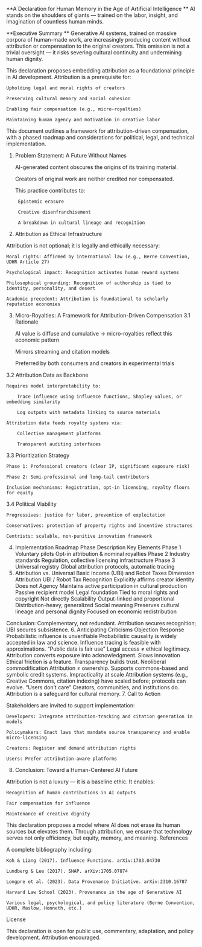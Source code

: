 **A Declaration for Human Memory in the Age of Artificial Intelligence
**
    AI stands on the shoulders of giants — trained on the labor, insight, and imagination of countless human minds.

**Executive Summary
**
Generative AI systems, trained on massive corpora of human-made work, are increasingly producing content without attribution or compensation to the original creators. This omission is not a trivial oversight — it risks severing cultural continuity and undermining human dignity.

This declaration proposes embedding attribution as a foundational principle in AI development. Attribution is a prerequisite for:

    Upholding legal and moral rights of creators

    Preserving cultural memory and social cohesion

    Enabling fair compensation (e.g., micro-royalties)

    Maintaining human agency and motivation in creative labor

This document outlines a framework for attribution-driven compensation, with a phased roadmap and considerations for political, legal, and technical implementation.
1. Problem Statement: A Future Without Names

    AI-generated content obscures the origins of its training material.

    Creators of original work are neither credited nor compensated.

    This practice contributes to:

        Epistemic erasure

        Creative disenfranchisement

        A breakdown in cultural lineage and recognition

2. Attribution as Ethical Infrastructure

Attribution is not optional; it is legally and ethically necessary:

    Moral rights: Affirmed by international law (e.g., Berne Convention, UDHR Article 27)

    Psychological impact: Recognition activates human reward systems

    Philosophical grounding: Recognition of authorship is tied to identity, personality, and desert

    Academic precedent: Attribution is foundational to scholarly reputation economies

3. Micro-Royalties: A Framework for Attribution-Driven Compensation
3.1 Rationale

    AI value is diffuse and cumulative → micro-royalties reflect this economic pattern

    Mirrors streaming and citation models

    Preferred by both consumers and creators in experimental trials

3.2 Attribution Data as Backbone

    Requires model interpretability to:

        Trace influence using influence functions, Shapley values, or embedding similarity

        Log outputs with metadata linking to source materials

    Attribution data feeds royalty systems via:

        Collective management platforms

        Transparent auditing interfaces

3.3 Prioritization Strategy

    Phase 1: Professional creators (clear IP, significant exposure risk)

    Phase 2: Semi-professional and long-tail contributors

    Inclusion mechanisms: Registration, opt-in licensing, royalty floors for equity

3.4 Political Viability

    Progressives: justice for labor, prevention of exploitation

    Conservatives: protection of property rights and incentive structures

    Centrists: scalable, non-punitive innovation framework

4. Implementation Roadmap
Phase	Description	Key Elements
Phase 1	Voluntary pilots	Opt-in attribution & nominal royalties
Phase 2	Industry standards	Regulation, collective licensing infrastructure
Phase 3	Universal registry	Global attribution protocols, automatic tracing
5. Attribution vs. Universal Basic Income (UBI) and Robot Taxes
Dimension	Attribution	UBI / Robot Tax
Recognition	Explicitly affirms creator identity	Does not
Agency	Maintains active participation in cultural production	Passive recipient model
Legal foundation	Tied to moral rights and copyright	Not directly
Scalability	Output-linked and proportional	Distribution-heavy, generalized
Social meaning	Preserves cultural lineage and personal dignity	Focused on economic redistribution

Conclusion: Complementary, not redundant. Attribution secures recognition; UBI secures subsistence.
6. Anticipating Criticisms
Objection	Response
Probabilistic influence is unverifiable	Probabilistic causality is widely accepted in law and science. Influence tracing is feasible with approximations.
“Public data is fair use”	Legal access ≠ ethical legitimacy. Attribution converts exposure into acknowledgment.
Slows innovation	Ethical friction is a feature. Transparency builds trust.
Neoliberal commodification	Attribution ≠ ownership. Supports commons-based and symbolic credit systems.
Impracticality at scale	Attribution systems (e.g., Creative Commons, citation indexing) have scaled before; protocols can evolve.
“Users don’t care”	Creators, communities, and institutions do. Attribution is a safeguard for cultural memory.
7. Call to Action

Stakeholders are invited to support implementation:

    Developers: Integrate attribution-tracking and citation generation in models

    Policymakers: Enact laws that mandate source transparency and enable micro-licensing

    Creators: Register and demand attribution rights

    Users: Prefer attribution-aware platforms

8. Conclusion: Toward a Human-Centered AI Future

Attribution is not a luxury — it is a baseline ethic. It enables:

    Recognition of human contributions in AI outputs

    Fair compensation for influence

    Maintenance of creative dignity

This declaration proposes a model where AI does not erase its human sources but elevates them. Through attribution, we ensure that technology serves not only efficiency, but equity, memory, and meaning.
References

A complete bibliography including:

    Koh & Liang (2017). Influence Functions. arXiv:1703.04730

    Lundberg & Lee (2017). SHAP. arXiv:1705.07874

    Longpre et al. (2023). Data Provenance Initiative. arXiv:2310.16787

    Harvard Law School (2023). Provenance in the age of Generative AI

    Various legal, psychological, and policy literature (Berne Convention, UDHR, Maslow, Honneth, etc.)

License

This declaration is open for public use, commentary, adaptation, and policy development. Attribution encouraged.
